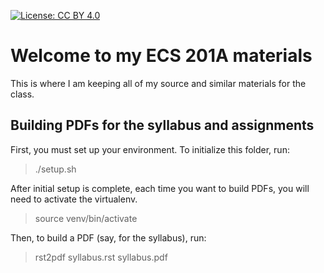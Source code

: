 [![License: CC BY 4.0](https://img.shields.io/badge/License-CC%20BY%204.0-lightgrey.svg)](https://creativecommons.org/licenses/by/4.0/)

# Welcome to my ECS 201A materials

This is where I am keeping all of my source and similar materials for the class.

## Building PDFs for the syllabus and assignments

First, you must set up your environment.
To initialize this folder, run:

> ./setup.sh

After initial setup is complete, each time you want to build PDFs, you will need to activate the virtualenv.

> source venv/bin/activate

Then, to build a PDF (say, for the syllabus), run:

> rst2pdf syllabus.rst syllabus.pdf
